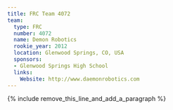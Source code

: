 ```yaml
---
title: FRC Team 4072
team:
  type: FRC
  number: 4072
  name: Demon Robotics
  rookie_year: 2012
  location: Glenwood Springs, CO, USA
  sponsors:
  - Glenwood Springs High School
  links:
    Website: http://www.daemonrobotics.com
---
```


{% include remove_this_line_and_add_a_paragraph %}